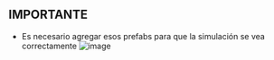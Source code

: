 ## IMPORTANTE 

- Es necesario agregar esos prefabs para que la simulación se vea correctamente
![image](https://user-images.githubusercontent.com/84719490/203211777-46193e20-05cf-4f99-a9bb-70500fe27895.png)
